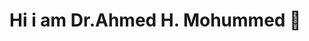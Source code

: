 # Hi i am Dr.Ahmed H. Mohummed 👋

<!--
**ewex25/ewex25** is a ✨ _special_ ✨ repository because its `README.md` (this file) appears on your GitHub profile.

Here are some ideas to get you started:

- 🔭 I’m currently working on ALX SE projects
- 🌱 I’m currently learning C,Python
- 👯 I’m looking to collaborate on Shell script, C and python
- 🤔 I’m looking for help with Js 
- 💬 Ask me about C, Shell script,pythhon
- 📫 How to reach me: ewex258@gmail.com
- 😄 Pronouns: ...
- ⚡ Fun fact: addicted to coffee
-->

